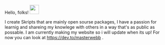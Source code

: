 Hello, folks! <img src="https://raw.githubusercontent.com/MartinHeinz/MartinHeinz/master/wave.gif" width="30px">

I create Skripts that are mainly open sourse packages, I have a passion for learnig and shareing my knowlege with others in a way that's as public as possable. I am currently making my website so i will update when its up! For now you can look at https://dev.to/masterwebb .
